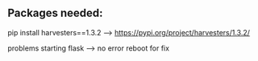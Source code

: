 ## Packages needed:

pip install harvesters==1.3.2 --> https://pypi.org/project/harvesters/1.3.2/

problems starting flask --> no error
    reboot for fix
